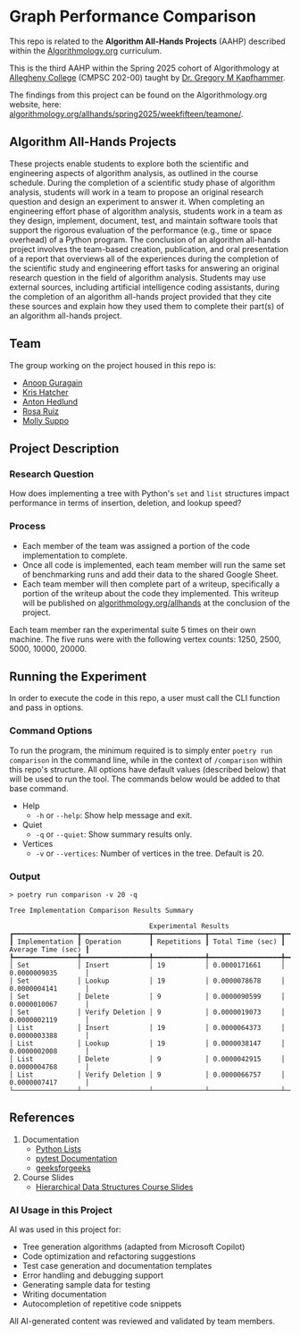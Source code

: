 # Graph Performance Comparison

This repo is related to the **Algorithm All-Hands Projects** (AAHP) described within the [Algorithmology.org](https://algorithmology.org/) curriculum.

This is the third AAHP within the Spring 2025 cohort of Algorithmology at [Allegheny College](https://sites.allegheny.edu/computer-science/) (CMPSC 202-00) taught by [Dr. Gregory M Kapfhammer](https://github.com/gkapfham).

The findings from this project can be found on the Algorithmology.org website, here: [algorithmology.org/allhands/spring2025/weekfifteen/teamone/](https://algorithmology.org/allhands/spring2025/weekfifteen/teamone/).

## Algorithm All-Hands Projects

These projects enable students to explore both the scientific and engineering aspects of algorithm analysis, as outlined in the course schedule. During the completion of a scientific study phase of algorithm analysis, students will work in a team to propose an original research question and design an experiment to answer it. When completing an engineering effort phase of algorithm analysis, students work in a team as they design, implement, document, test, and maintain software tools that support the rigorous evaluation of the performance (e.g., time or space overhead) of a Python program. The conclusion of an algorithm all-hands project involves the team-based creation, publication, and oral presentation of a report that overviews all of the experiences during the completion of the scientific study and engineering effort tasks for answering an original research question in the field of algorithm analysis. Students may use external sources, including artificial intelligence coding assistants, during the completion of an algorithm all-hands project provided that they cite these sources and explain how they used them to complete their part(s) of an algorithm all-hands project.

## Team

The group working on the project housed in this repo is:

* [Anoop Guragain](https://github.com/AN00P-G)
* [Kris Hatcher](https://github.com/krishatcher)
* [Anton Hedlund](https://github.com/ahedlund01)
* [Rosa Ruiz](https://github.com/ruizrosa2905)
* [Molly Suppo](https://github.com/suppo01)

## Project Description

### Research Question

How does implementing a tree with Python's `set` and `list` structures impact performance in terms of insertion, deletion, and lookup speed?

### Process

* Each member of the team was assigned a portion of the code implementation to complete.
* Once all code is implemented, each team member will run the same set of benchmarking runs and add their data to the shared Google Sheet.
* Each team member will then complete part of a writeup, specifically a portion of the writeup about the code they implemented. This writeup will be published on [algorithmology.org/allhands](https://algorithmology.org/allhands/) at the conclusion of the project.

Each team member ran the experimental suite 5 times on their own machine. The five runs were with the following vertex counts: 1250, 2500, 5000, 10000, 20000.

## Running the Experiment

In order to execute the code in this repo, a user must call the CLI function and pass in options.

### Command Options

To run the program, the minimum required is to simply enter `poetry run comparison` in the command line, while in the context of `/comparison` within this repo's structure. All options have default values (described below) that will be used to run the tool. The commands below would be added to that base command.

* Help
  * `-h` or `--help`: Show help message and exit.
* Quiet
  * `-q` or `--quiet`: Show summary results only.
* Vertices
  * `-v` or `--vertices`: Number of vertices in the tree. Default is 20.

### Output

```command
> poetry run comparison -v 20 -q

Tree Implementation Comparison Results Summary

                                   Experimental Results                                   
┏━━━━━━━━━━━━━━━━┳━━━━━━━━━━━━━━━━━┳━━━━━━━━━━━━━┳━━━━━━━━━━━━━━━━━━┳━━━━━━━━━━━━━━━━━━━━┓
┃ Implementation ┃ Operation       ┃ Repetitions ┃ Total Time (sec) ┃ Average Time (sec) ┃
┡━━━━━━━━━━━━━━━━╇━━━━━━━━━━━━━━━━━╇━━━━━━━━━━━━━╇━━━━━━━━━━━━━━━━━━╇━━━━━━━━━━━━━━━━━━━━┩
│ Set            │ Insert          │ 19          │ 0.0000171661     │ 0.0000009035       │
│ Set            │ Lookup          │ 19          │ 0.0000078678     │ 0.0000004141       │
│ Set            │ Delete          │ 9           │ 0.0000090599     │ 0.0000010067       │
│ Set            │ Verify Deletion │ 9           │ 0.0000019073     │ 0.0000002119       │
│ List           │ Insert          │ 19          │ 0.0000064373     │ 0.0000003388       │
│ List           │ Lookup          │ 19          │ 0.0000038147     │ 0.0000002008       │
│ List           │ Delete          │ 9           │ 0.0000042915     │ 0.0000004768       │
│ List           │ Verify Deletion │ 9           │ 0.0000066757     │ 0.0000007417       │
└────────────────┴─────────────────┴─────────────┴──────────────────┴────────────────────┘
```

## References

1. Documentation
    - [Python Lists](https://docs.python.org/3/tutorial/datastructures.html#more-on-lists)
    - [pytest Documentation](https://docs.pytest.org/en/stable/)
    - [geeksforgeeks](https://www.geeksforgeeks.org/python-dictionary-update-method/)
2. Course Slides
    - [Hierarchical Data Structures Course Slides](https://algorithmology.org/slides/weekthirteen/#/title-slide)

### AI Usage in this Project

AI was used in this project for:

- Tree generation algorithms (adapted from Microsoft Copilot)
- Code optimization and refactoring suggestions
- Test case generation and documentation templates
- Error handling and debugging support
- Generating sample data for testing
- Writing documentation
- Autocompletion of repetitive code snippets

All AI-generated content was reviewed and validated by team members.
